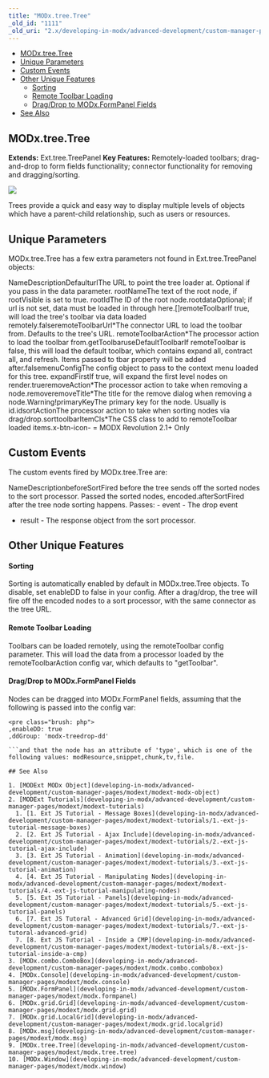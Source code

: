 ```yaml
---
title: "MODx.tree.Tree"
_old_id: "1111"
_old_uri: "2.x/developing-in-modx/advanced-development/custom-manager-pages/modext/modx.tree.tree"
---
```


- [MODx.tree.Tree](#MODx.tree.Tree-MODx.tree.Tree)
- [Unique Parameters](#MODx.tree.Tree-UniqueParameters)
- [Custom Events](#MODx.tree.Tree-CustomEvents)
- [Other Unique Features](#MODx.tree.Tree-OtherUniqueFeatures)
  - [Sorting](#MODx.tree.Tree-Sorting)
  - [Remote Toolbar Loading](#MODx.tree.Tree-RemoteToolbarLoading)
  - [Drag/Drop to MODx.FormPanel Fields](#MODx.tree.Tree-Drag%2FDroptoMODx.FormPanelFields)
- [See Also](#MODx.tree.Tree-SeeAlso)



## MODx.tree.Tree

**Extends:** Ext.tree.TreePanel 
**Key Features:** Remotely-loaded toolbars; drag-and-drop to form fields functionality; connector functionality for removing and dragging/sorting.

![](/download/attachments/18678081/modext_tree.png?version=1&modificationDate=1250518279000)

Trees provide a quick and easy way to display multiple levels of objects which have a parent-child relationship, such as users or resources.

## Unique Parameters

MODx.tree.Tree has a few extra parameters not found in Ext.tree.TreePanel objects:

NameDescriptionDefaulturlThe URL to point the tree loader at. Optional if you pass in the data parameter. rootNameThe text of the root node, if rootVisible is set to true. rootIdThe ID of the root node.rootdataOptional; if url is not set, data must be loaded in through here.\[\]remoteToolbarIf true, will load the tree's toolbar via data loaded remotely.falseremoteToolbarUrl\*The connector URL to load the toolbar from. Defaults to the tree's URL. remoteToolbarAction\*The processor action to load the toolbar from.getToolbaruseDefaultToolbarIf remoteToolbar is false, this will load the default toolbar, which contains expand all, contract all, and refresh. Items passed to tbar property will be added after.falsemenuConfigThe config object to pass to the context menu loaded for this tree. expandFirstIf true, will expand the first level nodes on render.trueremoveAction\*The processor action to take when removing a node.removeremoveTitle\*The title for the remove dialog when removing a node.Warning!primaryKeyThe primary key for the node. Usually is id.idsortActionThe processor action to take when sorting nodes via drag/drop.sorttoolbarItemCls\*The CSS class to add to remoteToolbar loaded items.x-btn-icon- = MODX Revolution 2.1+ Only

## Custom Events

The custom events fired by MODx.tree.Tree are:

NameDescriptionbeforeSortFired before the tree sends off the sorted nodes to the sort processor. Passed the sorted nodes, encoded.afterSortFired after the tree node sorting happens. Passes: - event - The drop event
- result - The response object from the sort processor.

## Other Unique Features

#### Sorting

Sorting is automatically enabled by default in MODx.tree.Tree objects. To disable, set enableDD to false in your config. After a drag/drop, the tree will fire off the encoded nodes to a sort processor, with the same connector as the tree URL.

#### Remote Toolbar Loading

Toolbars can be loaded remotely, using the remoteToolbar config parameter. This will load the data from a processor loaded by the remoteToolbarAction config var, which defaults to "getToolbar".

#### Drag/Drop to MODx.FormPanel Fields

Nodes can be dragged into MODx.FormPanel fields, assuming that the following is passed into the config var:

```
<pre class="brush: php">
,enableDD: true
,ddGroup: 'modx-treedrop-dd'

```and that the node has an attribute of 'type', which is one of the following values: modResource,snippet,chunk,tv,file.

## See Also

1. [MODExt MODx Object](developing-in-modx/advanced-development/custom-manager-pages/modext/modext-modx-object)
2. [MODExt Tutorials](developing-in-modx/advanced-development/custom-manager-pages/modext/modext-tutorials)
  1. [1. Ext JS Tutorial - Message Boxes](developing-in-modx/advanced-development/custom-manager-pages/modext/modext-tutorials/1.-ext-js-tutorial-message-boxes)
  2. [2. Ext JS Tutorial - Ajax Include](developing-in-modx/advanced-development/custom-manager-pages/modext/modext-tutorials/2.-ext-js-tutorial-ajax-include)
  3. [3. Ext JS Tutorial - Animation](developing-in-modx/advanced-development/custom-manager-pages/modext/modext-tutorials/3.-ext-js-tutorial-animation)
  4. [4. Ext JS Tutorial - Manipulating Nodes](developing-in-modx/advanced-development/custom-manager-pages/modext/modext-tutorials/4.-ext-js-tutorial-manipulating-nodes)
  5. [5. Ext JS Tutorial - Panels](developing-in-modx/advanced-development/custom-manager-pages/modext/modext-tutorials/5.-ext-js-tutorial-panels)
  6. [7. Ext JS Tutoral - Advanced Grid](developing-in-modx/advanced-development/custom-manager-pages/modext/modext-tutorials/7.-ext-js-tutoral-advanced-grid)
  7. [8. Ext JS Tutorial - Inside a CMP](developing-in-modx/advanced-development/custom-manager-pages/modext/modext-tutorials/8.-ext-js-tutorial-inside-a-cmp)
3. [MODx.combo.ComboBox](developing-in-modx/advanced-development/custom-manager-pages/modext/modx.combo.combobox)
4. [MODx.Console](developing-in-modx/advanced-development/custom-manager-pages/modext/modx.console)
5. [MODx.FormPanel](developing-in-modx/advanced-development/custom-manager-pages/modext/modx.formpanel)
6. [MODx.grid.Grid](developing-in-modx/advanced-development/custom-manager-pages/modext/modx.grid.grid)
7. [MODx.grid.LocalGrid](developing-in-modx/advanced-development/custom-manager-pages/modext/modx.grid.localgrid)
8. [MODx.msg](developing-in-modx/advanced-development/custom-manager-pages/modext/modx.msg)
9. [MODx.tree.Tree](developing-in-modx/advanced-development/custom-manager-pages/modext/modx.tree.tree)
10. [MODx.Window](developing-in-modx/advanced-development/custom-manager-pages/modext/modx.window)